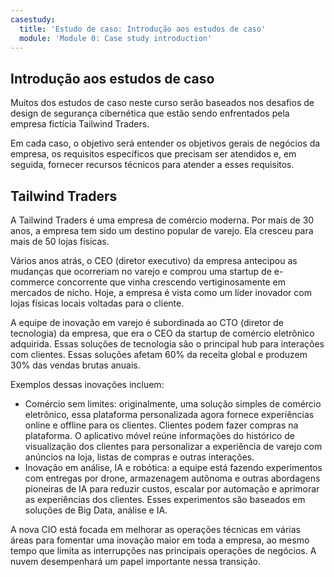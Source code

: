 ```yaml
---
casestudy:
  title: 'Estudo de caso: Introdução aos estudos de caso'
  module: 'Module 0: Case study introduction'
---
```


## Introdução aos estudos de caso

Muitos dos estudos de caso neste curso serão baseados nos desafios de design de segurança cibernética que estão sendo enfrentados pela empresa fictícia Tailwind Traders.

Em cada caso, o objetivo será entender os objetivos gerais de negócios da empresa, os requisitos específicos que precisam ser atendidos e, em seguida, fornecer recursos técnicos para atender a esses requisitos.

## Tailwind Traders
 
A Tailwind Traders é uma empresa de comércio moderna. Por mais de 30 anos, a empresa tem sido um destino popular de varejo. Ela cresceu para mais de 50 lojas físicas. 

Vários anos atrás, o CEO (diretor executivo) da empresa antecipou as mudanças que ocorreriam no varejo e comprou uma startup de e-commerce concorrente que vinha crescendo vertiginosamente em mercados de nicho. Hoje, a empresa é vista como um líder inovador com lojas físicas locais voltadas para o cliente. 

A equipe de inovação em varejo é subordinada ao CTO (diretor de tecnologia) da empresa, que era o CEO da startup de comércio eletrônico adquirida. Essas soluções de tecnologia são o principal hub para interações com clientes. Essas soluções afetam 60% da receita global e produzem 30% das vendas brutas anuais. 

Exemplos dessas inovações incluem:
* Comércio sem limites: originalmente, uma solução simples de comércio eletrônico, essa plataforma personalizada agora fornece experiências online e offline para os clientes. Clientes podem fazer compras na plataforma. O aplicativo móvel reúne informações do histórico de visualização dos clientes para personalizar a experiência de varejo com anúncios na loja, listas de compras e outras interações.
* Inovação em análise, IA e robótica: a equipe está fazendo experimentos com entregas por drone, armazenagem autônoma e outras abordagens pioneiras de IA para reduzir custos, escalar por automação e aprimorar as experiências dos clientes. Esses experimentos são baseados em soluções de Big Data, análise e IA.

A nova CIO está focada em melhorar as operações técnicas em várias áreas para fomentar uma inovação maior em toda a empresa, ao mesmo tempo que limita as interrupções nas principais operações de negócios. A nuvem desempenhará um papel importante nessa transição.

